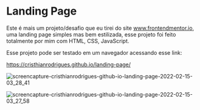 # Landing Page

Este é mais um projeto/desafio que eu tirei do site www.frontendmentor.io, uma landing page simples mas bem estilizada, esse projeto foi feito totalmente por mim com HTML, CSS, JavaScript.

Esse projeto pode ser testado em um navegador acessando esse link:

https://cristhianrodrigues.github.io/landing-page/


![screencapture-cristhianrodrigues-github-io-landing-page-2022-02-15-03_28_41](https://user-images.githubusercontent.com/49444405/154005914-c7b1ff92-a329-4dfe-8f8c-5a25211a94d4.png)

![screencapture-cristhianrodrigues-github-io-landing-page-2022-02-15-03_27_58](https://user-images.githubusercontent.com/49444405/154005930-5ac65133-0d64-4cef-9b93-39f572451b7f.png)
